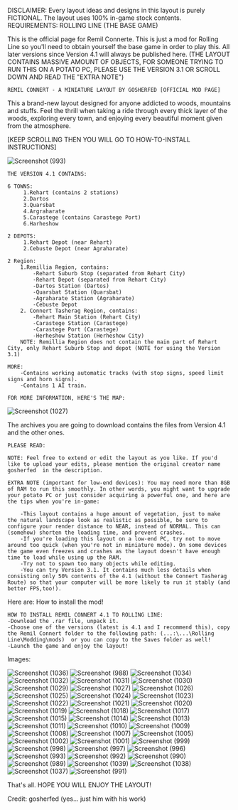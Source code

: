 DISCLAIMER: Every layout ideas and designs in this layout is purely FICTIONAL. The layout uses 100% in-game stock contents.
REQUIREMENTS: ROLLING LINE (THE BASE GAME)

This is the official page for Remil Connerte. This is just a mod for Rolling Line so you'll need to obtain yourself the base game in order to play this.
All later versions since Version 4.1 will always be published here.
(THE LAYOUT CONTAINS MASSIVE AMOUNT OF OBJECTS, FOR SOMEONE TRYING TO RUN THIS ON A POTATO PC, PLEASE USE THE VERSION 3.1 OR SCROLL DOWN AND READ THE "EXTRA NOTE")

    REMIL CONNERT - A MINIATURE LAYOUT BY GOSHERFED [OFFICIAL MOD PAGE]


This a brand-new layout designed for anyone addicted to woods, mountains and stuffs.
Feel the thrill when taking a ride through every thick layer of the woods, exploring every town, and enjoying every beautiful moment given from the atmosphere.

[KEEP SCROLLING THEN YOU WILL GO TO HOW-TO-INSTALL INSTRUCTIONS]

![Screenshot (993)](https://github.com/user-attachments/assets/25554938-0ec9-48ce-9f2d-b1696eacd33a)


    THE VERSION 4.1 CONTAINS: 
    
    6 TOWNS:
         1.Rehart (contains 2 stations)
         2.Dartos
         3.Quarsbat
         4.Argraharate
         5.Carastege (contains Carastege Port)
         6.Harheshow

    2 DEPOTS:
         1.Rehart Depot (near Rehart)
         2.Cebuste Depot (near Agraharate)

    2 Region:
        1.Remillia Region, contains:
            -Rehart Suburb Stop (separated from Rehart City)
            -Rehart Depot (separated from Rehart City)
            -Dartos Station (Dartos)
            -Quarsbat Station (Quarsbat)
            -Agraharate Station (Agraharate)
            -Cebuste Depot
        2. Connert Tasherag Region, contains:
            -Rehart Main Station (Rehart City)
            -Carastege Station (Carastege)
            -Carastege Port (Carastege)
            -Herheshow Station (Herheshow City)
        NOTE: Remillia Region does not contain the main part of Rehart City, only Rehart Suburb Stop and depot (NOTE for using the Version 3.1)

    MORE:
        -Contains working automatic tracks (with stop signs, speed limit signs and horn signs).
        -Contains 1 AI train.

    FOR MORE INFORMATION, HERE'S THE MAP:
![Screenshot (1027)](https://github.com/user-attachments/assets/289ef612-dc4f-4926-b20e-41c098b8e2d3)


The archives you are going to download contains the files from Version 4.1 and the other ones.

    PLEASE READ:

    NOTE: Feel free to extend or edit the layout as you like. If you'd like to upload your edits, please mention the original creator name  gosherfed  in the description.

    EXTRA NOTE (important for low-end devices): You may need more than 8GB of RAM to run this smoothly. In other words, you might want to upgrade your potato PC or just consider acquiring a powerful one, and here are the tips when you're in-game:

        -This layout contains a huge amount of vegetation, just to make the natural landscape look as realistic as possible, be sure to configure your render distance to NEAR, instead of NORMAL. This can (somehow) shorten the loading time, and prevent crashes.
        -If you're loading this layout on a low-end PC, try not to move around too quick (when you're not in miniature mode). On some devices the game even freezes and crashes as the layout doesn't have enough time to load while using up the RAM.
        -Try not to spawn too many objects while editing.
        -You can try Version 3.1. It contains much less details when consisting only 50% contents of the 4.1 (without the Connert Tasherag Route) so that your computer will be more likely to run it stably (and better FPS,too!).


Here are: How to install the mod!

    HOW TO INSTALL REMIL CONNERT 4.1 TO ROLLING LINE:
    -Download the .rar file, unpack it.
    -Choose one of the versions (latest is 4.1 and I recommend this), copy the Remil Connert folder to the following path: (...:\...\Rolling Line\Modding\mods)  or you can copy to the Saves folder as well!
    -Launch the game and enjoy the layout!

Images:

![Screenshot (1036)](https://github.com/user-attachments/assets/5c2ff3db-68da-4bb0-b59b-5a7a77297ecd)
![Screenshot (988)](https://github.com/user-attachments/assets/f462b42e-cdbb-4112-aa1a-124c05e8e594)
![Screenshot (1034)](https://github.com/user-attachments/assets/29ea49d5-0983-4bb9-b1fe-03b7b55ed9d7)
![Screenshot (1032)](https://github.com/user-attachments/assets/08757165-66cc-4da1-8d68-fa72760fad53)
![Screenshot (1031)](https://github.com/user-attachments/assets/5e8a8b76-66cc-46eb-9864-dfdbdf0040e5)
![Screenshot (1030)](https://github.com/user-attachments/assets/3076118e-d697-4a50-bd37-0c0e6b58d07e)
![Screenshot (1029)](https://github.com/user-attachments/assets/fc256eda-0bb6-41aa-a596-afd5efecaf11)
![Screenshot (1027)](https://github.com/user-attachments/assets/a02dc2d4-be96-4308-9fb0-0a56f0a6d9fc)
![Screenshot (1026)](https://github.com/user-attachments/assets/70e9e453-90d7-47b9-ae65-3986b3812441)
![Screenshot (1025)](https://github.com/user-attachments/assets/5dbfe6d9-77d3-4587-bc07-1aef0e52dddc)
![Screenshot (1024)](https://github.com/user-attachments/assets/2457c82a-ceca-4c18-8739-e6558148db2e)
![Screenshot (1023)](https://github.com/user-attachments/assets/90ab5f15-8bf1-4d56-9f6e-d200491fc8b2)
![Screenshot (1022)](https://github.com/user-attachments/assets/683d1789-d51d-40ec-96fe-aca7731b5bd1)
![Screenshot (1021)](https://github.com/user-attachments/assets/d176eef6-f67a-475e-9cc4-a1254f98eb58)
![Screenshot (1020)](https://github.com/user-attachments/assets/059f7518-6c10-4ed2-9d7e-c9a0061a1569)
![Screenshot (1019)](https://github.com/user-attachments/assets/38cc3e83-ba6d-4f30-9458-b9fff8e2d13a)
![Screenshot (1018)](https://github.com/user-attachments/assets/8c32eff4-6554-4b90-af0a-5b92c1ce5c44)
![Screenshot (1017)](https://github.com/user-attachments/assets/7b6cd576-a673-4534-bd49-2e00dee452ba)
![Screenshot (1015)](https://github.com/user-attachments/assets/cdcf6696-5745-4941-853a-c117be4482b0)
![Screenshot (1014)](https://github.com/user-attachments/assets/62041f55-5ce2-4a99-9e5a-5ee1f3e6d09c)
![Screenshot (1013)](https://github.com/user-attachments/assets/5f7d08a7-5156-4bda-b680-4fbc64d03ed3)
![Screenshot (1011)](https://github.com/user-attachments/assets/e3b916ea-4fb3-455e-90fa-70b5a7615d79)
![Screenshot (1010)](https://github.com/user-attachments/assets/874a48b6-739d-415a-aba2-a731c23cf8da)
![Screenshot (1009)](https://github.com/user-attachments/assets/54b85ae6-3a42-4bad-aa3c-a14708034d74)
![Screenshot (1008)](https://github.com/user-attachments/assets/ef755d70-e9a1-43d0-a1bc-7ee0694a2923)
![Screenshot (1007)](https://github.com/user-attachments/assets/64e54f13-03ca-4d0c-9798-8400d231a1f9)
![Screenshot (1005)](https://github.com/user-attachments/assets/45a2e356-31db-4023-99ad-fb10f5552a4c)
![Screenshot (1002)](https://github.com/user-attachments/assets/5a9d7d1f-a4d7-4f28-8eee-e5b126741a1b)
![Screenshot (1001)](https://github.com/user-attachments/assets/f5594aee-2e80-4a26-b7cb-722e58fe575a)
![Screenshot (999)](https://github.com/user-attachments/assets/5a86fd78-1d2b-480f-a0df-7a62c059d26e)
![Screenshot (998)](https://github.com/user-attachments/assets/f9a5a544-9c08-4d99-9dd4-43c353c73f0b)
![Screenshot (997)](https://github.com/user-attachments/assets/087433f1-b67a-4c75-90bd-931fecefc0ea)
![Screenshot (996)](https://github.com/user-attachments/assets/8988ff86-4355-452a-ad79-cee621c1e183)
![Screenshot (993)](https://github.com/user-attachments/assets/b578dc48-d182-4dde-8a8c-fcdd6bb27788)
![Screenshot (992)](https://github.com/user-attachments/assets/16f93163-c7b4-4c08-aca8-03bdbf57b755)
![Screenshot (990)](https://github.com/user-attachments/assets/8359dd20-443f-436c-8d5b-beda8cec54d7)
![Screenshot (989)](https://github.com/user-attachments/assets/232eace1-dbc4-49c4-8709-6c8933805976)
![Screenshot (1039)](https://github.com/user-attachments/assets/cb804bb8-4af8-40cc-a7bf-72a8d9ce1e68)
![Screenshot (1038)](https://github.com/user-attachments/assets/f58e74e1-fa7c-451b-ae3a-500ec16f6b9e)
![Screenshot (1037)](https://github.com/user-attachments/assets/6e6a601c-6347-4735-9b46-cde9eef6f081)
![Screenshot (991)](https://github.com/user-attachments/assets/0bf740cd-84ab-4ccb-8845-a6025919b72f)


That's all. HOPE YOU WILL ENJOY THE LAYOUT!


Credit: gosherfed (yes... just him with his work)
